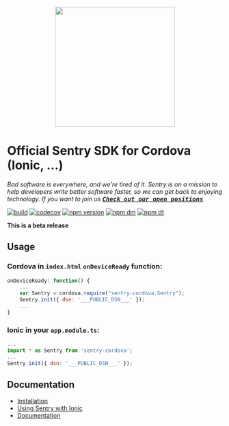 <p align="center">
    <a href="https://sentry.io" target="_blank" align="center">
        <img src="https://sentry-brand.storage.googleapis.com/sentry-logo-black.png" width="280">
    </a>
<br/>
    <h1>Official Sentry SDK for Cordova (Ionic, ...)</h1>
</p>

_Bad software is everywhere, and we're tired of it. Sentry is on a mission to help developers write better software faster, so we can get back to enjoying technology. If you want to join us [<kbd>**Check out our open positions**</kbd>](https://sentry.io/careers/)_

[![build](https://github.com/getsentry/sentry-cordova/workflows/Build%20&%20Test/badge.svg?branch=main)](https://github.com/getsentry/sentry-cordova/actions?query=branch%3Amain)
[![codecov](https://codecov.io/gh/getsentry/sentry-cordova/branch/master/graph/badge.svg)](https://codecov.io/gh/getsentry/sentry-cordova)
[![npm version](https://img.shields.io/npm/v/sentry-cordova.svg)](https://www.npmjs.com/package/sentry-cordova)
[![npm dm](https://img.shields.io/npm/dm/sentry-cordova.svg)](https://www.npmjs.com/package/sentry-cordova)
[![npm dt](https://img.shields.io/npm/dt/sentry-cordova.svg)](https://www.npmjs.com/package/sentry-cordova)

**This is a beta release**

## Usage

### Cordova in `index.html` `onDeviceReady` function:

```javascript
onDeviceReady: function() {
    ...
    var Sentry = cordova.require("sentry-cordova.Sentry");
    Sentry.init({ dsn: '___PUBLIC_DSN___' });
    ...
}
```

### Ionic in your `app.module.ts`:

```javascript
...
import * as Sentry from 'sentry-cordova';
...
Sentry.init({ dsn: '___PUBLIC_DSN___' });
```

## Documentation

* [Installation](https://docs.sentry.io/clients/cordova/#installation)
* [Using Sentry with Ionic](https://docs.sentry.io/clients/cordova/ionic/)
* [Documentation](https://docs.sentry.io/clients/cordova/)
